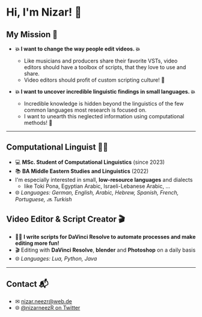 # Hi, I'm Nizar! 👋

## My Mission 🚀

- **💥 I want to change the way people edit videos. 💥**
	- Like musicians and producers share their favorite VSTs, video editors should have a toolbox of scripts, that they love to use and share.
  - Video editors should profit of custom scripting culture! 🎉

- **💥 I want to uncover incredible linguistic findings in small languages. 💥**
	- Incredible knowledge is hidden beyond the linguistics of the few common languages most research is focused on.
  - I want to unearth this neglected information using computational methods! 🎉

___

## Computational Linguist 👨‍💻

- 💻 **MSc. Student of Computational Linguistics** (since 2023)
- 📚 **BA Middle Eastern Studies and Linguistics** (2022)
- I'm especially interested in small, **low-resource languages** and dialects
	- like Toki Pona, Egyptian Arabic, Israeli-Lebanese Arabic, ...
- 🌐 *Languages: German, English, Arabic, Hebrew, Spanish, French, Portuguese, 🔜 Turkish*


## Video Editor & Script Creator 🎬

- 👨‍💻 **I write scripts for DaVinci Resolve to automate processes and make editing more fun!**
- 🎬 Editing with **DaVinci Resolve**, **blender** and **Photoshop** on a daily basis
- 🌐 *Languages: Lua, Python, Java*

___

## Contact 📬
- ✉ nizar.neezr@web.de
- 🌐 [@nizarneezR on Twitter](https://twitter.com/nizarneezR/)
